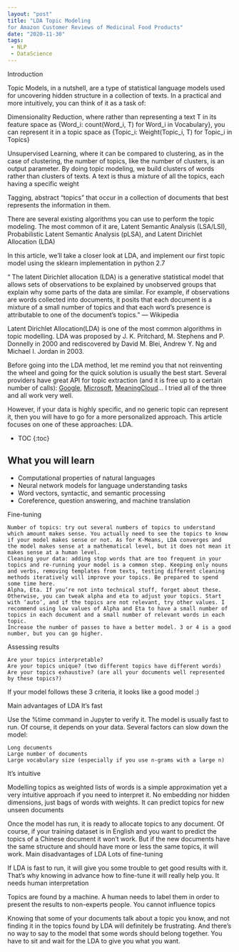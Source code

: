 ```yaml
---
layout: "post"
title: "LDA Topic Modeling
for Amazon Customer Reviews of Medicinal Food Products"
date: "2020-11-30"
tags:
 - NLP
 - DataScience
---
```


Introduction

Topic Models, in a nutshell, are a type of statistical language models used for uncovering hidden structure in a collection of texts. In a practical and more intuitively, you can think of it as a task of:

Dimensionality Reduction, where rather than representing a text T in its feature space as {Word_i: count(Word_i, T) for Word_i in Vocabulary}, you can represent it in a topic space as {Topic_i: Weight(Topic_i, T) for Topic_i in Topics}

Unsupervised Learning, where it can be compared to clustering, as in the case of clustering, the number of topics, like the number of clusters, is an output parameter. By doing topic modeling, we build clusters of words rather than clusters of texts. A text is thus a mixture of all the topics, each having a specific weight

Tagging, abstract “topics” that occur in a collection of documents that best represents the information in them.

There are several existing algorithms you can use to perform the topic modeling. The most common of it are, Latent Semantic Analysis (LSA/LSI), Probabilistic Latent Semantic Analysis (pLSA), and Latent Dirichlet Allocation (LDA)

In this article, we’ll take a closer look at LDA, and implement our first topic model using the sklearn implementation in python 2.7


“ The latent Dirichlet allocation (LDA) is a generative statistical model that allows sets of observations to be explained by unobserved groups that explain why some parts of the data are similar. For example, if observations are words collected into documents, it posits that each document is a mixture of a small number of topics and that each word’s presence is attributable to one of the document’s topics.” — Wikipedia

Latent Dirichlet Allocation(LDA) is one of the most common algorithms in topic modelling. LDA was proposed by J. K. Pritchard, M. Stephens and P. Donnelly in 2000 and rediscovered by David M. Blei, Andrew Y. Ng and Michael I. Jordan in 2003.


Before going into the LDA method, let me remind you that not reinventing the wheel and going for the quick solution is usually the best start. Several providers have great API for topic extraction (and it is free up to a certain number of calls): [Google](https://cloud.google.com/natural-language/), [Microsoft](https://docs.microsoft.com/en-us/azure/cognitive-services/text-analytics/how-tos/text-analytics-how-to-entity-linking?tabs=version-3-preview), [MeaningCloud](https://www.meaningcloud.com/developer/topics-extraction)… I tried all of the three and all work very well.

However, if your data is highly specific, and no generic topic can represent it, then you will have to go for a more personalized approach. This article focuses on one of these approaches: LDA.

* TOC
{:toc}

## What you will learn

*  Computational properties of natural languages
*  Neural network models for language understanding tasks
*  Word vectors, syntactic, and semantic processing
*  Coreference, question answering, and machine translation

Fine-tuning

    Number of topics: try out several numbers of topics to understand which amount makes sense. You actually need to see the topics to know if your model makes sense or not. As for K-Means, LDA converges and the model makes sense at a mathematical level, but it does not mean it makes sense at a human level.
    Cleaning your data: adding stop words that are too frequent in your topics and re-running your model is a common step. Keeping only nouns and verbs, removing templates from texts, testing different cleaning methods iteratively will improve your topics. Be prepared to spend some time here.
    Alpha, Eta. If you’re not into technical stuff, forget about these. Otherwise, you can tweak alpha and eta to adjust your topics. Start with ‘auto’, and if the topics are not relevant, try other values. I recommend using low values of Alpha and Eta to have a small number of topics in each document and a small number of relevant words in each topic.
    Increase the number of passes to have a better model. 3 or 4 is a good number, but you can go higher.

Assessing results

    Are your topics interpretable?
    Are your topics unique? (two different topics have different words)
    Are your topics exhaustive? (are all your documents well represented by these topics?)

If your model follows these 3 criteria, it looks like a good model :)

Main advantages of LDA
It’s fast

Use the %time command in Jupyter to verify it. The model is usually fast to run. Of course, it depends on your data. Several factors can slow down the model:

    Long documents
    Large number of documents
    Large vocabulary size (especially if you use n-grams with a large n)

It’s intuitive

Modelling topics as weighted lists of words is a simple approximation yet a very intuitive approach if you need to interpret it. No embedding nor hidden dimensions, just bags of words with weights.
It can predict topics for new unseen documents

Once the model has run, it is ready to allocate topics to any document. Of course, if your training dataset is in English and you want to predict the topics of a Chinese document it won’t work. But if the new documents have the same structure and should have more or less the same topics, it will work.
Main disadvantages of LDA
Lots of fine-tuning

If LDA is fast to run, it will give you some trouble to get good results with it. That’s why knowing in advance how to fine-tune it will really help you.
It needs human interpretation

Topics are found by a machine. A human needs to label them in order to present the results to non-experts people.
You cannot influence topics

Knowing that some of your documents talk about a topic you know, and not finding it in the topics found by LDA will definitely be frustrating. And there’s no way to say to the model that some words should belong together. You have to sit and wait for the LDA to give you what you want.